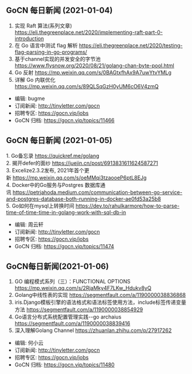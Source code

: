 ## GoCN 每日新闻 (2021-01-04)

1. 实现 Raft 算法(系列文章) https://eli.thegreenplace.net/2020/implementing-raft-part-0-introduction
2. 在 Go 语言中测试 flag 解析 https://eli.thegreenplace.net/2020/testing-flag-parsing-in-go-programs/
3. 基于channel实现的并发安全的字节池 https://www.flysnow.org/2020/08/21/golang-chan-byte-pool.html
4. Go 反射 https://mp.weixin.qq.com/s/0BAGtxfhAx9A7uwYtvYMLg
5. 详解 Go 内联优化 https://mp.weixin.qq.com/s/89QLSqGzH0yUM6cO6V4zmQ

* 编辑: bugme
* 订阅新闻: http://tinyletter.com/gocn
* 招聘专区: https://gocn.vip/jobs
* GoCN 归档: https://gocn.vip/topics/11466

## GoCN 每日新闻 (2021-01-05)

1. Go备忘录 https://quickref.me/golang  
2. 揭开defer的面纱 https://juejin.cn/post/6913831611624587271  
3. Excelize2.3.2发布, 2021年首个更新 https://mp.weixin.qq.com/s/oeMMqi3tzaooeP6ptL8EJg  
4. Docker中的Go服务与Postgres 数据库通讯 https://petrjahoda.medium.com/communication-between-go-service-and-postgres-database-both-running-in-docker-ae0fd53a25b8  
5. Go如何在mysql上转换时间 https://dev.to/rahulkarmore/how-to-parse-time-of-time-time-in-golang-work-with-sql-db-in  

* 编辑: 周云轩
* 订阅新闻: http://tinyletter.com/gocn
* 招聘专区: https://gocn.vip/jobs
* GoCN 归档: https://gocn.vip/topics/11474


## GoCN每日新闻(2021-01-06)

1. GO 编程模式系列（三）：FUNCTIONAL OPTIONS https://mp.weixin.qq.com/s/2RjaMky4F7LKw_Hdukv8yQ
2. Golang中线性表的实现 https://segmentfault.com/a/1190000038836868
3. iris.Django模板引擎的语法格式和语法标签使用方法，include标签传递变量方法  https://segmentfault.com/a/1190000038854929
4. Go语言分布式系统配置管理实践--go archaius https://segmentfault.com/a/1190000038839416
5. 深入理解Golang Channel https://zhuanlan.zhihu.com/p/27917262

* 编辑: 何小云
* 订阅新闻: http://tinyletter.com/gocn
* 招聘专区: https://gocn.vip/jobs
* GoCN 归档: https://gocn.vip/topics/11480
